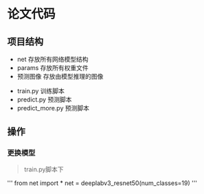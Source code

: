 # 论文代码

## 项目结构
* net 存放所有网络模型结构
* params 存放所有权重文件
* 预测图像 存放由模型推理的图像
- train.py 训练脚本
- predict.py 预测脚本
- predict_more.py 预测脚本

## 操作
### 更换模型
> train.py脚本下

'''
from net import *
net = deeplabv3_resnet50(num_classes=19)
'''
